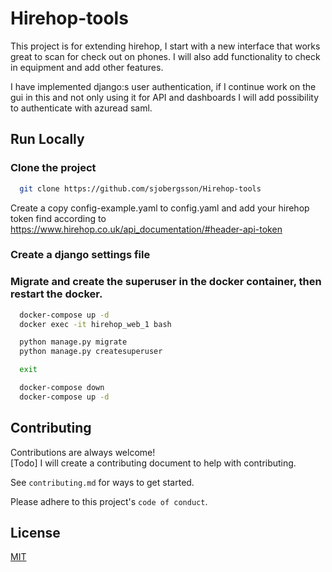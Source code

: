  
# Hirehop-tools 
This project is for extending hirehop, I start with a new interface that works great to scan for check out on phones.
I will also add functionality to check in equipment and add other features.

I have implemented django:s user authentication, if I continue work on the gui in this and not only using it for API and dashboards I will add possibility to authenticate with azuread saml.

## Run Locally  

### Clone the project  

~~~bash  
  git clone https://github.com/sjobergsson/Hirehop-tools
~~~

Create a copy config-example.yaml to config.yaml and add your hirehop token find according to https://www.hirehop.co.uk/api_documentation/#header-api-token

### Create a django settings file

### Migrate and create the superuser in the docker container, then restart the docker.
~~~bash
  docker-compose up -d  
  docker exec -it hirehop_web_1 bash

  python manage.py migrate
  python manage.py createsuperuser

  exit

  docker-compose down
  docker-compose up -d
~~~



## Contributing  

Contributions are always welcome!  
[Todo]
I will create a contributing document to help with contributing.

See `contributing.md` for ways to get started.  

Please adhere to this project's `code of conduct`.  

## License  

[MIT](https://choosealicense.com/licenses/mit/)
